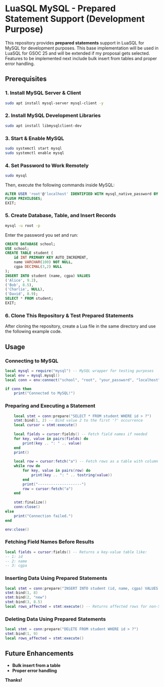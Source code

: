 # LuaSQL MySQL - Prepared Statement Support (Development Purpose)

This repository provides **prepared statements** support in LuaSQL for MySQL for development purposes. This base implementation will be used in LuaSQL for GSOC 25 and will be extended if my proposal gets selected. Features to be implemented next include bulk insert from tables and proper error handling.

## Prerequisites

### 1. Install MySQL Server & Client
```sh
sudo apt install mysql-server mysql-client -y
```

### 2. Install MySQL Development Libraries
```sh
sudo apt install libmysqlclient-dev
```

### 3. Start & Enable MySQL
```sh
sudo systemctl start mysql
sudo systemctl enable mysql
```

### 4. Set Password to Work Remotely
```sh
sudo mysql
```

Then, execute the following commands inside MySQL:
```sql
ALTER USER 'root'@'localhost' IDENTIFIED WITH mysql_native_password BY 'your_password';
FLUSH PRIVILEGES;
EXIT;
```

### 5. Create Database, Table, and Insert Records
```sh
mysql -u root -p
```
Enter the password you set and run:
```sql
CREATE DATABASE school;
USE school;
CREATE TABLE student (
    id INT PRIMARY KEY AUTO_INCREMENT,
    name VARCHAR(100) NOT NULL,
    cgpa DECIMAL(3,2) NULL
);
INSERT INTO student (name, cgpa) VALUES
('Alice', 9.2),
('Bob', 8.5),
('Charlie', NULL),
('David', 8.9);
SELECT * FROM student;
EXIT;
```

### 6. Clone This Repository & Test Prepared Statements
After cloning the repository, create a Lua file in the same directory and use the following example code.

## Usage

### Connecting to MySQL
```lua
local mysql = require("mysql") -- MySQL wrapper for testing purposes
local env = mysql.mysql()
local conn = env:connect("school", "root", "your_password", "localhost", 3306)

if conn then
    print("Connected to MySQL!")
```

### Preparing and Executing a Statement
```lua
    local stmt = conn:prepare("SELECT * FROM student WHERE id > ?")
    stmt:bind(1, 2) -- Bind value 2 to the first '?' occurrence
    local cursor = stmt:execute()
    
    local fields = cursor:fields() -- Fetch field names if needed
    for key, value in pairs(fields) do
        print(key .. ": " .. value)
    end
    print()
    
    local row = cursor:fetch("a") -- Fetch rows as a table with column names as keys
    while row do
        for key, value in pairs(row) do
            print(key .. ": " .. tostring(value))
        end
        print("--------------------")
        row = cursor:fetch("a")
    end
    
    stmt:finalize()
    conn:close()
else
    print("Connection failed.")
end

env:close()
```

### Fetching Field Names Before Results
```lua
local fields = cursor:fields() -- Returns a key-value table like:
-- 1: id
-- 2: name
-- 3: cgpa
```

### Inserting Data Using Prepared Statements
```lua
local stmt = conn:prepare("INSERT INTO student (id, name, cgpa) VALUES (?, ?, ?)")
stmt:bind(1, 8)
stmt:bind(2, "new")
stmt:bind(3, 8.5)
local rows_affected = stmt:execute() -- Returns affected rows for non-SELECT queries
```

### Deleting Data Using Prepared Statements
```lua
local stmt = conn:prepare("DELETE FROM student WHERE id > ?")
stmt:bind(1, 9)
local rows_affected = stmt:execute()
```

## Future Enhancements
- **Bulk insert from a table**
- **Proper error handling**

**Thanks!** 

